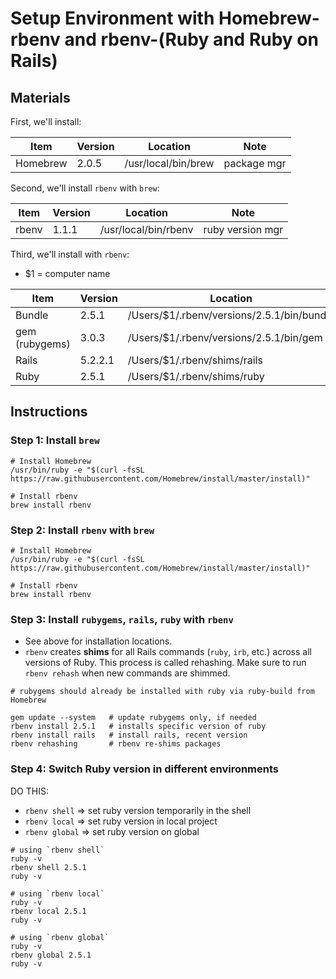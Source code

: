 # Setup Environment with Homebrew-rbenv and rbenv-(Ruby and Ruby on Rails)

## Materials
First, we'll install:

| Item     | Version | Location             | Note             |
| -------- | ------- | -------------------- | ---------------- |
| Homebrew | 2.0.5   | /usr/local/bin/brew  | package mgr      |

Second, we'll install `rbenv` with `brew`:

| Item     | Version | Location             | Note             |
| -------- | ------- | -------------------- | ---------------- |
| rbenv    | 1.1.1   | /usr/local/bin/rbenv | ruby version mgr |

Third, we'll install with `rbenv`:
* $1 = computer name

| Item           | Version | Location                                   |
| -------------- | ------- | -------------------------------------------|
| Bundle         | 2.5.1   | /Users/$1/.rbenv/versions/2.5.1/bin/bundle |
| gem (rubygems) | 3.0.3   | /Users/$1/.rbenv/versions/2.5.1/bin/gem    |
| Rails          | 5.2.2.1 | /Users/$1/.rbenv/shims/rails               |
| Ruby           | 2.5.1   | /Users/$1/.rbenv/shims/ruby                |

## Instructions
### Step 1: Install `brew`

```
# Install Homebrew
/usr/bin/ruby -e "$(curl -fsSL https://raw.githubusercontent.com/Homebrew/install/master/install)"

# Install rbenv
brew install rbenv
```

### Step 2: Install `rbenv` with `brew`
```
# Install Homebrew
/usr/bin/ruby -e "$(curl -fsSL https://raw.githubusercontent.com/Homebrew/install/master/install)"

# Install rbenv
brew install rbenv
```

### Step 3: Install `rubygems`, `rails`, `ruby` with `rbenv`
* See above for installation locations.
* `rbenv` creates **shims** for all Rails commands (`ruby`, `irb`, etc.) across all versions of Ruby. This process is called rehashing. Make sure to run `rbenv rehash` when new commands are shimmed.

```
# rubygems should already be installed with ruby via ruby-build from Homebrew

gem update --system   # update rubygems only, if needed
rbenv install 2.5.1   # installs specific version of ruby
rbenv install rails   # install rails, recent version
rbenv rehashing       # rbenv re-shims packages
```

### Step 4: Switch Ruby version in different environments
DO THIS:
  * `rbenv shell` => set ruby version temporarily in the shell
  * `rbenv local` => set ruby version in local project
  * `rbenv global` => set ruby version on global

```
# using `rbenv shell`
ruby -v
rbenv shell 2.5.1
ruby -v

# using `rbenv local`
ruby -v
rbenv local 2.5.1
ruby -v

# using `rbenv global`
ruby -v
rbenv global 2.5.1
ruby -v
```
